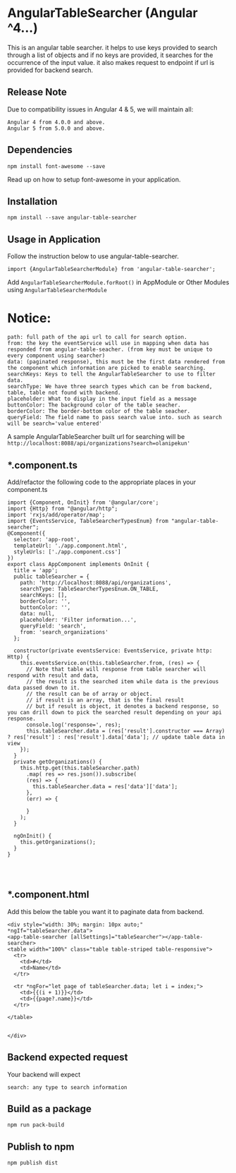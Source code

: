 # AngularTableSearcher (Angular ^4...)

This is an angular table searcher. it helps to use keys provided to search through a list of objects and if no keys are provided, it searches for the occurrence of the input value. it also makes request to endpoint if url is provided for backend search.     

 ## Release Note
 Due to compatibility issues in Angular 4 & 5, we will maintain all:
 ````
 Angular 4 from 4.0.0 and above.
 Angular 5 from 5.0.0 and above.
 ````

 ## Dependencies
 
 `npm install font-awesome --save`
 
 Read up on how to setup font-awesome in your application.
 
 ## Installation
 
 `npm install --save angular-table-searcher`

   
## Usage in Application

Follow the instruction below to use angular-table-searcher.

`import {AngularTableSearcherModule} from 'angular-table-searcher';`

Add `AngularTableSearcherModule.forRoot()` in AppModule or Other Modules using `AngularTableSearcherModule`
     
   # Notice: 
  ```` 
  path: full path of the api url to call for search option.
  from: the key the eventService will use in mapping when data has responded from angular-table-seacher. (from key must be unique to every component using searcher)
  data: (paginated response), this must be the first data rendered from the component which information are picked to enable searching.
  searchKeys: Keys to tell the AngularTableSearcher to use to filter data.
  searchType: We have three search types which can be from backend, table, table not found with backend.
  placeholder: What to display in the input field as a message
  buttonColor: The background color of the table seacher.
  borderColor: The border-bottom color of the table seacher.
  queryField: The field name to pass search value into. such as search will be search='value entered'
  ````
  
  A sample AngularTableSearcher built url for searching will be `http://localhost:8088/api/organizations?search=olanipekun'`
  
  
   ## *.component.ts
   
   Add/refactor the following code to the appropriate places in your component.ts

  
````
import {Component, OnInit} from '@angular/core';
import {Http} from "@angular/http";
import 'rxjs/add/operator/map';
import {EventsService, TableSearcherTypesEnum} from "angular-table-searcher";
@Component({
  selector: 'app-root',
  templateUrl: './app.component.html',
  styleUrls: ['./app.component.css']
})
export class AppComponent implements OnInit {
  title = 'app';
  public tableSearcher = {
    path: 'http://localhost:8088/api/organizations',
    searchType: TableSearcherTypesEnum.ON_TABLE,
    searchKeys: [],
    borderColor: '',
    buttonColor: '',
    data: null,
    placeholder: 'Filter information...',
    queryField: 'search',
    from: 'search_organizations'
  };

  constructor(private eventsService: EventsService, private http: Http) {
    this.eventsService.on(this.tableSearcher.from, (res) => {
      // Note that table will response from table searcher will respond with result and data,
      // the result is the searched item while data is the previous data passed down to it.
      // the result can be of array or object.
      // if result is an array, that is the final result
      // but if result is object, it denotes a backend response, so you can drill down to pick the searched result depending on your api response.
      console.log('response=', res);
      this.tableSearcher.data = (res['result'].constructor === Array) ? res['result'] : res['result'].data['data']; // update table data in view
    });
  }
  private getOrganizations() {
    this.http.get(this.tableSearcher.path)
      .map( res => res.json()).subscribe(
      (res) => {
        this.tableSearcher.data = res['data']['data'];
      },
      (err) => {

      }
    );
  }

  ngOnInit() {
    this.getOrganizations();
  }
}


      
  ````
  
  ## *.component.html
  Add this below the table you want it to paginate data from backend.
  
  ````
<div style="width: 30%; margin: 10px auto;" *ngIf="tableSearcher.data">
  <app-table-searcher [allSettings]="tableSearcher"></app-table-searcher>
  <table width="100%" class="table table-striped table-responsive">
    <tr>
      <td>#</td>
      <td>Name</td>
    </tr>

    <tr *ngFor="let page of tableSearcher.data; let i = index;">
      <td>{{(i + 1)}}</td>
      <td>{{page?.name}}</td>
    </tr>

  </table>


</div>
````

## Backend expected request

Your backend will expect 

````
search: any type to search information
````
 
## Build as a package

`npm run pack-build`


## Publish to npm

`npm publish dist`
